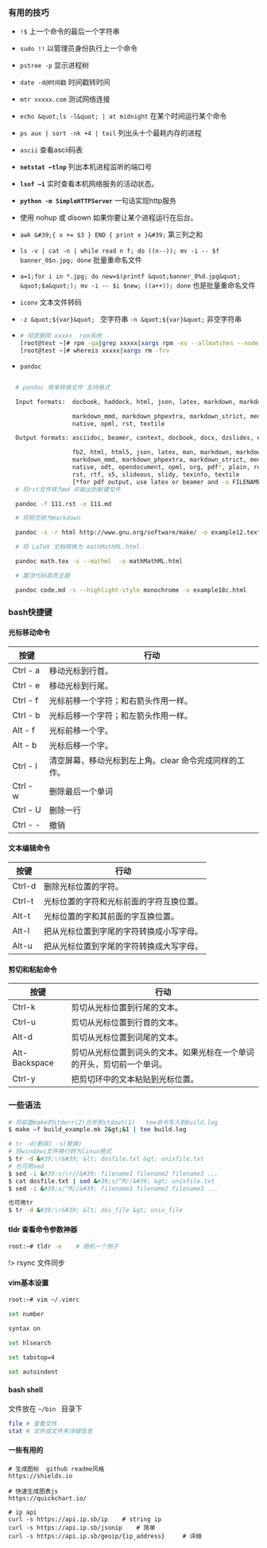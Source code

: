 ### 有用的技巧

- `!$` 上一个命令的最后一个字符串
  
- `sudo !!` 以管理员身份执行上一个命令
  
- `pstree -p` 显示进程树
  
- `date -d@时间戳` 时间戳转时间
  
- `mtr xxxxx.com` 测试网络连接
  
- `echo &quot;ls -l&quot; | at midnight` 在某个时间运行某个命令
  
- `ps aux | sort -nk +4 | tail` 列出头十个最耗内存的进程
  
- `ascii` 查看ascii码表
  
- **`netstat –tlnp`** 列出本机进程监听的端口号
  
- **`lsof –i`** 实时查看本机网络服务的活动状态。
  
- **`python -m SimpleHTTPServer`** 一句话实现http服务
  
- 使用 nohup 或 disown 如果你要让某个进程运行在后台。
  
- `awk &#39;{ x += $3 } END { print x }&#39;` 第三列之和
  
- `ls -v | cat -n | while read n f; do ((n--)); mv -i -- $f banner_0$n.jpg; done` 批量重命名文件
  
- `a=1;for i in *.jpg; do new=$(printf &quot;banner_0%d.jpg&quot; &quot;$a&quot;); mv -i -- $i $new; ((a++)); done` 也是批量重命名文件
  
- `iconv` 文本文件转码
  
- `-z &quot;${var}&quot; ` 空字符串 `-n &quot;${var}&quot;` 非空字符串
  
- ```bash
  # 彻底删除 xxxxx  rpm系统
  [root@test ~]# rpm -qa|grep xxxxx|xargs rpm -ev --allmatches --nodeps
  [root@test ~]# whereis xxxxx|xargs rm -frv
  ```
  
- `pandoc`
  

```bash

  # pandoc 用来转换文件 支持格式

  Input formats:  docbook, haddock, html, json, latex, markdown, markdown_github,

                  markdown_mmd, markdown_phpextra, markdown_strict, mediawiki,
                  native, opml, rst, textile

  Output formats: asciidoc, beamer, context, docbook, docx, dzslides, epub, epub3,

                  fb2, html, html5, json, latex, man, markdown, markdown_github,
                  markdown_mmd, markdown_phpextra, markdown_strict, mediawiki,
                  native, odt, opendocument, opml, org, pdf*, plain, revealjs,
                  rst, rtf, s5, slideous, slidy, texinfo, textile
                  [*for pdf output, use latex or beamer and -o FILENAME.pdf]
  # 将rst文件转为md 并输出到新建文件

  pandoc -f 111.rst -o 111.md   

  # 将网页转为markdown

  pandoc -s -r html http://www.gnu.org/software/make/ -o example12.text

  # 将 LaTeX 文档转换为 mathMathML.html：

  pandoc math.tex -s --mathml  -o mathMathML.html

  # 置顶代码高亮主题

  pandoc code.md -s --highlight-style monochrome -o example18c.html
```

### bash快捷键

#### 光标移动命令

| 按键  | 行动  |
| --- | --- |
| Ctrl - a | 移动光标到行首。 |
| Ctrl - e | 移动光标到行尾。 |
| Ctrl - f | 光标前移一个字符；和右箭头作用一样。 |
| Ctrl - b | 光标后移一个字符；和左箭头作用一样。 |
| Alt - f | 光标前移一个字。 |
| Alt - b | 光标后移一个字。 |
| Ctrl - l | 清空屏幕，移动光标到左上角。clear 命令完成同样的工作。 |
| Ctrl - w | 删除最后一个单词 |
| Ctrl - U | 删除一行 |
| Ctrl - - | 撤销  |

#### 文本编辑命令

| 按键  | 行动  |
| --- | --- |
| Ctrl-d | 删除光标位置的字符。 |
| Ctrl-t | 光标位置的字符和光标前面的字符互换位置。 |
| Alt-t | 光标位置的字和其前面的字互换位置。 |
| Alt-l | 把从光标位置到字尾的字符转换成小写字母。 |
| Alt-u | 把从光标位置到字尾的字符转换成大写字母。 |

#### 剪切和粘贴命令

| 按键  | 行动  |
| --- | --- |
| Ctrl-k | 剪切从光标位置到行尾的文本。 |
| Ctrl-u | 剪切从光标位置到行首的文本。 |
| Alt-d | 剪切从光标位置到词尾的文本。 |
| Alt-Backspace | 剪切从光标位置到词头的文本。如果光标在一个单词的开头，剪切前一个单词。 |
| Ctrl-y | 把剪切环中的文本粘贴到光标位置。 |

### 一些语法

```bash
# 将前面make的stderr(2)合并到stdout(1)   tee命令写入到build.log
$ make –f build_example.mk 2&gt;&1 | tee build.log

# tr -d(删除) -s(替换)
# 将windows文件换行转为linux格式
$ tr -d &#39;\r&#39; &lt; dosfile.txt &gt; unixfile.txt
# 也可用sed
$ sed -i &#39;s/\r//&#39; filename1 filename2 filename3 ...
$ cat dosfile.txt | sed &#39;s/^M//&#39; &gt; unixfile.txt
$ sed -i &#39;s/^M//&#39; filename1 filename2 filename3 ...

也可用tr
$ tr -d &#39;\r&#39; &lt; dos_file &gt; unix_file
```

#### tldr 查看命令参数神器

```bash
root:~# tldr -e    # 随机一个例子
```

!> rsync 文件同步

#### vim基本设置

```bash
root:~# vim ~/.vimrc

set number

syntax on

set hlsearch

set tabstop=4

set autoindent
```

#### bash shell

文件放在 `~/bin ` 目录下

```bash
file # 查看文件
stat # 文件或文件夹详细信息
```

#### 一些有用的

```
# 生成图标  github readme风格
https://shields.io

# 快速生成图表js
https://quickchart.io/

# ip api
curl -s https://api.ip.sb/ip    # string ip
curl -s https://api.ip.sb/jsonip    # 简单
curl -s https://api.ip.sb/geoip/{ip_address}     # 详细

```
